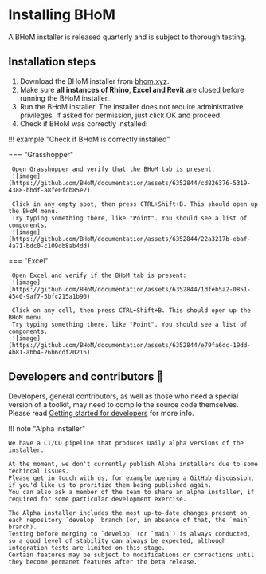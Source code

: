 # Installing BHoM

A BHoM installer is released quarterly and is subject to thorough testing.

## Installation steps
1. Download the BHoM installer from [bhom.xyz](https://bhom.xyz/).
2. Make sure **all instances of Rhino, Excel and Revit** are closed before running the BHoM installer.
3. Run the BHoM installer. The installer does not require administrative privileges. If asked for permission, just click OK and proceed.
4. Check if BHoM was correctly installed:

!!! example "Check if BHoM is correctly installed"

 === "Grasshopper"
     
     Open Grasshopper and verify that the BHoM tab is present.
     ![image](https://github.com/BHoM/documentation/assets/6352844/cd826376-5319-4388-bbdf-a8fe0fcb85e2)

     Click in any empty spot, then press CTRL+Shift+B. This should open up the BHoM menu.
     Try typing something there, like "Point". You should see a list of components.
     ![image](https://github.com/BHoM/documentation/assets/6352844/22a3217b-ebaf-4a71-bdc0-c109db8ab4dd)

 === "Excel"

     Open Excel and verify if the BHoM tab is present:
     ![image](https://github.com/BHoM/documentation/assets/6352844/1dfeb5a2-0851-4540-9af7-5bfc215a1b90)

     Click on any cell, then press CTRL+Shift+B. This should open up the BHoM menu.
     Try typing something there, like "Point". You should see a list of components.
     ![image](https://github.com/BHoM/documentation/assets/6352844/e79fa6dc-19dd-4b81-abb4-26b6cdf20216)
   

## Developers and contributors 🤖
Developers, general contributors, as well as those who need a special version of a toolkit, may need to compile the source code themselves.  
Please read [Getting started for developers](/documentation/Contributing/Getting-started-for-developers) for more info.

!!! note "Alpha installer"

    We have a CI/CD pipeline that produces Daily alpha versions of the installer.
    
    At the moment, we don't currently publish Alpha installers due to some techincal issues.  
    Please get in touch with us, for example opening a GitHub discussion, if you'd like us to proritize them being published again.  
    You can also ask a member of the team to share an alpha installer, if required for some particular development exercise.
    
    The Alpha installer includes the most up-to-date changes present on each repository `develop` branch (or, in absence of that, the `main` branch). 
    Testing before merging to `develop` (or `main`) is always conducted, so a good level of stability can always be expected, although integration tests are limited on this stage. 
    Certain features may be subject to modifications or corrections until they become permanet features after the beta release.
